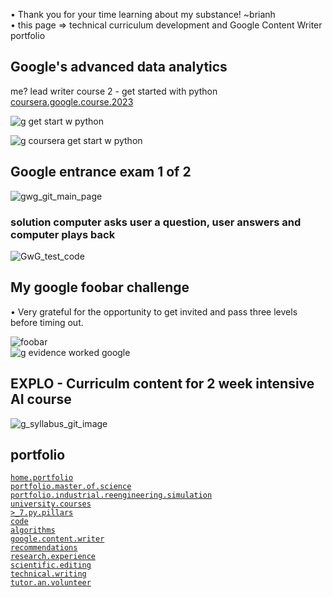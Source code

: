 • Thank you for your time learning about my substance! ~brianh  
• this page => technical curriculum development and Google Content Writer portfolio   

## Google's advanced data analytics  
me? lead writer course 2 - get started with python  
[coursera.google.course.2023](https://www.coursera.org/learn/get-started-with-python)  

![g get start w python](https://github.com/bbe2/portfolio/assets/59778456/1bff54bb-471c-45fb-b267-76fda008594a)

![g coursera get start w python](https://github.com/bbe2/portfolio/assets/59778456/80c06d80-14e0-47c9-b750-d44c8c045fee)  

## Google entrance exam 1 of 2  
![gwg_git_main_page](https://user-images.githubusercontent.com/59778456/197065213-a74b7d01-9eb2-480a-9ae8-8eb88f0957ed.JPG)  

### solution computer asks user a question, user answers and computer plays back  

![GwG_test_code](https://user-images.githubusercontent.com/59778456/202330185-cb873e13-2568-4d21-a39d-c49c20e1fcb3.JPG)

## My google foobar challenge  
• Very grateful for the opportunity to get invited and pass three levels before timing out.  

![foobar](https://user-images.githubusercontent.com/59778456/206024567-37f76e57-ff96-4790-a4a9-54b1017ce6df.JPG)  
![g evidence worked google](https://github.com/bbe2/portfolio/assets/59778456/5d5d661f-ca07-4c61-8b3e-3dcd2c5c7c4d)

## EXPLO - Curriculm content for 2 week intensive AI course  

![g_syllabus_git_image](https://user-images.githubusercontent.com/59778456/217046477-48968c5c-39d1-47b6-ad13-fc648f8e5e76.JPG)  

## portfolio  
[`home.portfolio`](https://github.com/bbe2/portfolio)  
[`portfolio.master.of.science`](https://github.com/bbe2/portfolio/tree/master_portfolio)  
[`portfolio.industrial.reengineering.simulation`](https://github.com/bbe2/portfolio/tree/reengineering)  
[`university.courses`](https://github.com/bbe2/instructor.brian)  
[`>_7.py.pillars`](https://github.com/bbe2/portfolio/tree/%3E_7_Pillars_of_Python)   
[`code`](https://github.com/bbe2/portfolio/tree/code)  
[`algorithms`](https://github.com/bbe2/professor.full.brain/tree/algorithms)  
[`google.content.writer`](https://github.com/bbe2/portfolio/tree/tech_curriculum_an_GwG)  
[`recommendations`](https://github.com/bbe2/portfolio/tree/reference_recommend)    
[`research.experience`](https://github.com/bbe2/portfolio/tree/research_experience )  
[`scientific.editing`](https://github.com/bbe2/portfolio/tree/scientific_edit)  
[`technical.writing`](https://github.com/bbe2/portfolio/tree/tech_write)  
[`tutor.an.volunteer`](https://github.com/bbe2/portfolio/tree/tutor_volunteer)  
